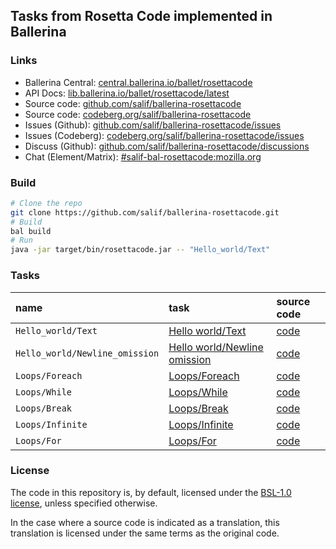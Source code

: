 ## Tasks from Rosetta Code implemented in Ballerina

### Links

* Ballerina Central: [central.ballerina.io/ballet/rosettacode](https://central.ballerina.io/ballet/rosettacode)
* API Docs: [lib.ballerina.io/ballet/rosettacode/latest](https://lib.ballerina.io/ballet/rosettacode/latest)
* Source code: [github.com/salif/ballerina-rosettacode](https://github.com/salif/ballerina-rosettacode)
* Source code: [codeberg.org/salif/ballerina-rosettacode](https://codeberg.org/salif/ballerina-rosettacode)
* Issues (Github): [github.com/salif/ballerina-rosettacode/issues](https://github.com/salif/ballerina-rosettacode/issues)
* Issues (Codeberg): [codeberg.org/salif/ballerina-rosettacode/issues](https://codeberg.org/salif/ballerina-rosettacode/issues)
* Discuss (Github): [github.com/salif/ballerina-rosettacode/discussions](https://github.com/salif/ballerina-rosettacode/discussions)
* Chat (Element/Matrix): [#salif-bal-rosettacode:mozilla.org](https://matrix.to/#/#salif-bal-rosettacode:mozilla.org)

### Build

```bash
# Clone the repo
git clone https://github.com/salif/ballerina-rosettacode.git
# Build
bal build
# Run
java -jar target/bin/rosettacode.jar -- "Hello_world/Text"
```

### Tasks

| name | task | source code |
| :--- | :--- | :--- |
| `Hello_world/Text` | [Hello world/Text](https://www.rosettacode.org/wiki/Hello_world/Text) | [code](/modules/Hello_world_Text/main.bal) |
| `Hello_world/Newline_omission` | [Hello world/Newline omission](https://www.rosettacode.org/wiki/Hello_world/Newline_omission) | [code](/modules/Hello_world_Newline_omission/main.bal) |
| `Loops/Foreach` | [Loops/Foreach](https://www.rosettacode.org/wiki/Loops/Foreach) | [code](/modules/Loops_Foreach/main.bal) |
| `Loops/While` | [Loops/While](https://www.rosettacode.org/wiki/Loops/While) | [code](/modules/Loops_While/main.bal) |
| `Loops/Break` | [Loops/Break](https://www.rosettacode.org/wiki/Loops/Break) | [code](/modules/Loops_Break/main.bal) |
| `Loops/Infinite` | [Loops/Infinite](https://www.rosettacode.org/wiki/Loops/Infinite) | [code](/modules/Loops_Infinite/main.bal) |
| `Loops/For` | [Loops/For](https://rosettacode.org/wiki/Loops/For) | [code](/modules/Loops_For/main.bal) |

### License

The code in this repository is, by default, licensed under the 
[BSL-1.0 license](./LICENSE.txt), unless specified otherwise.

In the case where a source code is indicated as a translation, 
this translation is licensed under the same terms as the original code.
